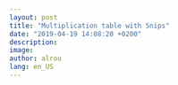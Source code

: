 ```yaml
---
layout: post
title: "Multiplication table with Snips"
date: "2019-04-19 14:08:20 +0200"
description:
image:
author: alrou
lang: en_US
---
```

